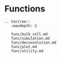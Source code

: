 Functions
=========

```{eval-rst}
.. toctree::
   :maxdepth: 2

   func/bulk_cell.md
   func/simulation.md
   func/deconvolution.md
   func/plot.md
   func/utility.md
```

